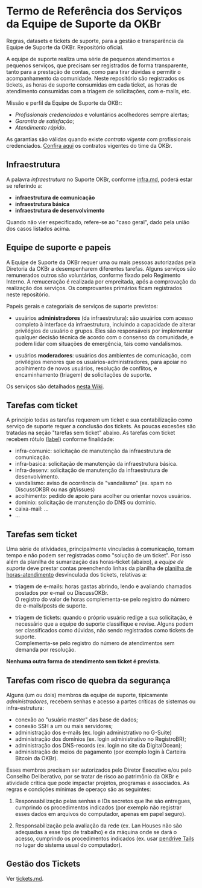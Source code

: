 # Termo de Referência dos Serviços da Equipe de Suporte da OKBr

Regras, datasets e tickets de suporte, para a gestão e transparência da Equipe de Suporte da OKBr. Repositório oficial.

A equipe de suporte realiza uma série de pequenos atendimentos e pequenos serviços,  que precisam ser registrados de forma transparente, tanto para a prestação de contas, como para tirar dúvidas e permitir o acompanhamento da comunidade.
Neste repositório são registrados os tickets, as horas de suporte consumidas em cada ticket, as horas de atendimento consumidas com a triagem de solicitações, com e-mails, etc.

Missão e perfil da Equipe de Suporte da OKBr:

* _Profissionais credenciados_ e voluntários acolhedores sempre alertas;
* _Garantia de satisfação_;
* _Atendimento rápido_.

As garantias são válidas quando existe *contrato vigente* com profissionais credenciados. [Confira aqui](https://br.okfn.org/time/#suporte) os contratos vigentes do time da OKBr.

## Infraestrutura

A palavra *infraestrutura* no Suporte OKBr, conforme [infra.md](infra.md), poderá estar se referindo a:

* **infraestrutura de comunicação**
* **infraestrutura básica**
* **infraestrutura de desenvolvimento**

Quando não vier especificado, refere-se ao "caso geral", dado pela união dos casos listados acima.

## Equipe de suporte e papeis

A Equipe de Suporte da OKBr requer uma ou mais pessoas autorizadas pela Diretoria da OKBr a desempenharem diferentes tarefas. Alguns serviços são remunerados outros são voluntários, conforme fixado pelo Regimento Interno. A remuceração é realizada por empreitada, após a comprovação da realização dos serviços. Os comprovantes primários  ficam registrados neste repositório.

Papeis gerais e categoriais de serviços de suporte previstos:

* usuários **administradores** (da infraestrutura): são usuários com acesso completo à interface da infraestrutura, incluindo a capacidade de alterar privilégios de usuário e grupos. Eles são responsáveis por implementar qualquer decisão técnica de acordo com o consenso da comunidade, e podem lidar com situações de emergência, tais como vandalismos.

* usuários **moderadores**: usuários dos ambientes de comunicação, com privilégios menores que os usuários-administradores, para apoiar no acolhimento de novos usuários, resolução de conflitos, e encaminhamento (triagem) de solicitações de suporte.

Os serviços são detalhados [nesta Wiki](https://github.com/okfn-brasil/suporte/wiki).

## Tarefas com ticket

A princípio todas as tarefas requerem um ticket e sua contabilização como serviço de suporte requer a conclusão dos tickets. As poucas excesões são tratadas na seção "tarefas sem ticket" abaixo. As tarefas com ticket recebem rótulo ([label](https://github.com/okfn-brasil/suporte/labels))  conforme finalidade:

* infra-comunic: solicitação de manutenção da infraestrutura de comunicação.
* infra-basica:  solicitação de manutenção da infraestrutura básica.
* infra-desenv:  solicitação de manutenção da infraestrutura de desenvolvimento.
* vandalismo: aviso de ocorrência de "vandalismo" (ex. spam no DiscussOKBR ou nas git/issues)
* acolhimento: pedido de apoio para acolher ou orientar novos usuários.
* dominio: solicitação de manutenção do DNS ou domínio.
* caixa-mail: ...
* ...

## Tarefas sem ticket

Uma série de atividades, principalmente vinculadas à comunicação, tomam tempo e não podem ser registradas como "solução de um  ticket". Por isso além da planilha de sumarização das horas-ticket (abaixo), a *equipe de suporte* deve prestar contas preenchendo linhas da planilha de [planilha de horas-atendimento](data/horas-atendimento.csv) desvinculada dos tickets, relativas a:

* triagem de e-mails: horas gastas abrindo, lendo e avaliando chamados postados por e-mail ou DiscussOKBr. <br/>O registro do valor de horas complementa-se pelo registro do número de e-mails/posts de suporte.

* triagem de tickets: quando o próprio usuário redige a sua solicitação, é necessário que a equipe do suporte classifique e  revise. Alguns podem ser classificados como dúvidas, não sendo registrados como tickets de suporte. <br/>Complementa-se pelo registro do número de atendimentos sem demanda por resolução.

**Nenhuma outra forma de atendimento sem ticket é prevista**.

## Tarefas com risco de quebra da segurança 

Alguns (um ou dois) membros da equipe de suporte, tipicamente _administradores_, recebem senhas e acesso a partes críticas de sistemas ou infra-estrutura:

* conexão ao "usuário master" das base de dados;
* conexão SSH a um ou mais servidores;
* administração dos e-mails (ex. login administrativo no G-Suite)
* administração dos domínios (ex. login administrativo no RegistroBR);
* administração dos DNS-records (ex. login no site da DigitalOcean);
* administração de meios de pagamento (por exemplo login à Carteira Bitcoin da OKBr).

Esses membros precisam ser autorizados pelo Diretor Executivo e/ou pelo Conselho Deliberativo, por se tratar de risco ao patrimônio da OKBr e atividade crítica que pode impactar projetos, programas e associados. As regras e condições mínimas de operaço são as seguintes:

1. Responsabilização pelas senhas e IDs secretos que lhe são entregues, cumprindo os procedimentos indicados (por exemplo não registrar esses dados em arquivos do computador, apenas em papel seguro).

2. Responsabilização pela avaliação da rede (ex. Lan Houses não são adequadas a esse tipo de trabalho) e da máquina onde se dará o acesso, cumprindo os procedimentos indicados (ex. usar [pendrive Tails](https://tails.boum.org/) no lugar do sistema usual do computador).


## Gestão dos Tickets

Ver [tickets.md](tickets.md).
